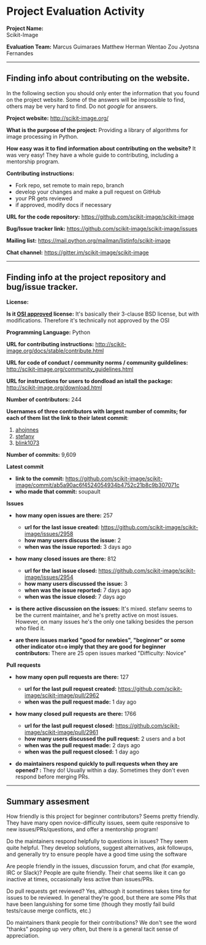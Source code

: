 # Project Evaluation Activity



__Project Name:__  
Scikit-Image

__Evaluation Team:__
Marcus Guimaraes
Matthew Herman
Wentao Zou
Jyotsna Fernandes

---

## Finding info about contributing on the website. 

In the following section you should only enter the information that you 
found on the project website. Some of the answers will be impossible to find, others
may be very hard to find. Do not _google_ for answers. 

__Project website:__
http://scikit-image.org/

__What is the purpose of the project:__
Providing a library of algorithms for image processing in Python.






__How easy was it to find information about contributing on the website?__
It was very easy!  They have a whole guide to contributing, including a mentorship program.





__Contributing instructions:__ 
* Fork repo, set remote to main repo, branch
* develop your changes and make a pull request on GitHub
* your PR gets reviewed
* if approved, modify docs if necessary

__URL for the code repository:__
https://github.com/scikit-image/scikit-image

__Bug/Issue tracker link:__
https://github.com/scikit-image/scikit-image/issues

__Mailing list:__
https://mail.python.org/mailman/listinfo/scikit-image

__Chat channel:__
https://gitter.im/scikit-image/scikit-image


---

## Finding info at the project repository and bug/issue tracker.

__License:__ 

__Is it [OSI approved](https://opensource.org/licenses/alphabetical) license:__ 
It's basically their 3-clause BSD license, but with modifications.  Therefore it's technically not approved by the OSI

__Programming Language:__
Python

__URL for contributing instructions:__
http://scikit-image.org/docs/stable/contribute.html

__URL for code of conduct / community norms / community guildelines:__ 
http://scikit-image.org/community_guidelines.html

__URL for instructions for users to dondload an istall the package:__
http://scikit-image.org/download.html

__Number of contributors:__
244

__Usernames of three contributors with largest number of commits; for
each of them list the link to their latest commit__:

1. [ahojnnes](https://github.com/scikit-image/scikit-image/commit/5ee0d15240f2de8bff24e2c110619d4d215c298e)
2. [stefanv](https://github.com/scikit-image/scikit-image/commit/3c27300d8707dd18bb1ea7d5ff47f98dbb5ed6a7)
3. [blink1073](https://github.com/scikit-image/scikit-image/commit/feb7bf005587d73529f0b2e697bbb8218045eed0)

__Number of commits:__
9,609

__Latest commit__
    
- __link to the commit:__
https://github.com/scikit-image/scikit-image/commit/ab5a90ac6f4524054934b4752c21b8c9b307071c
- __who made that commit:__
soupault


__Issues__

- __how many open issues are there:__ 
    257
    - __url for the last issue created:__
    https://github.com/scikit-image/scikit-image/issues/2958
    - __how many users discuss the issue:__
    2
    - __when was the issue reported:__
    3 days ago

- __how many closed issues are there:__
    812
    - __url for the last issue closed:__
    https://github.com/scikit-image/scikit-image/issues/2954
    - __how many users discussed the issue:__
    3
    - __when was the issue reported:__
    7 days ago
    - __when was the issue closed:__ 
    7 days ago
    
- __is there active discussion on the issues:__ 
It's mixed.  stefanv seems to be the current maintainer, and he's pretty active on most issues.  However, on many issues he's the only
one talking besides the person who filed it.



- __are there issues marked "good for newbies", "beginner" or some other indicator ot=o imply that they
are good for beginner contributors:__ 
There are 25 open issues marked "Difficulty: Novice"



__Pull requests__

- __how many open pull requests are there:__ 
    127
    - __url for the last pull request created:__
    https://github.com/scikit-image/scikit-image/pull/2962
    - __when was the pull request made:__
    1 day ago

- __how many closed pull requests are there:__
    1766
    - __url for the last pull request closed:__
    https://github.com/scikit-image/scikit-image/pull/2961
    - __how many users discussed the pull request:__
    2 users and a bot
    - __when was the pull request made:__
    2 days ago
    - __when was the pull request closed:__ 
    1 day ago
    
- __do maintainers respond quickly to pull requests when they are opened? :__ 
    They do!  Usually within a day.  Sometimes they don't even respond before merging PRs.




---


## Summary assesment
How friendly is this project for beginner contributors? 
    Seems pretty friendly.  They have many open novice-difficulty issues, seem quite responsive to new issues/PRs/questions,
    and offer a mentorship program!


Do the maintainers respond helpfully to questions in issues?
    They seem quite helpful.  They develop solutions, suggest alternatives, ask followups, and generally try to ensure people have a good time
    using the software


Are people friendly in the issues, discussion forum, and chat (for example, IRC or Slack)?
    People are quite friendly.  Their chat seems like it can go inactive at times, occasionally less active than issues/PRs.


Do pull requests get reviewed?
    Yes, although it sometimes takes time for issues to be reviewed.  In general they're good, but there are some PRs that have been languishing
    for some time (though they mostly fail build tests/cause merge conflicts, etc.)



Do maintainers thank people for their contributions?
    We don't see the word "thanks" popping up very often, but there is a general tacit sense of appreciation.


